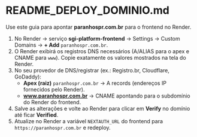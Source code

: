 # README_DEPLOY_DOMINIO.md
Use este guia para apontar **paranhospr.com.br** para o frontend no Render.

1) No Render → serviço **sgi-platform-frontend** → Settings → Custom Domains → **+ Add** `paranhospr.com.br`.
2) O Render exibirá os registros DNS necessários (A/ALIAS para o apex e CNAME para `www`). Copie exatamente os valores mostrados na tela do Render.
3) No seu provedor de DNS/registrar (ex.: Registro.br, Cloudflare, GoDaddy):
   - **Apex (raiz)** `paranhospr.com.br` → A records (endereços IP fornecidos pelo Render).
   - **www.paranhospr.com.br** → CNAME apontando para o subdomínio do Render do frontend.
4) Salve as alterações e volte ao Render para clicar em **Verify** no domínio até ficar **Verified**.
5) Atualize no Render a variável `NEXTAUTH_URL` do frontend para `https://paranhospr.com.br` e redeploy.
